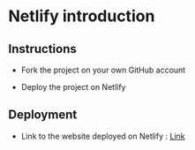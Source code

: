# Netlify introduction

## Instructions

* Fork the project on your own GitHub account

* Deploy the project on Netlify

## Deployment

* Link to the website deployed on Netlify : [Link](https://github.com/mc-santiago/discover-netlify.git)
